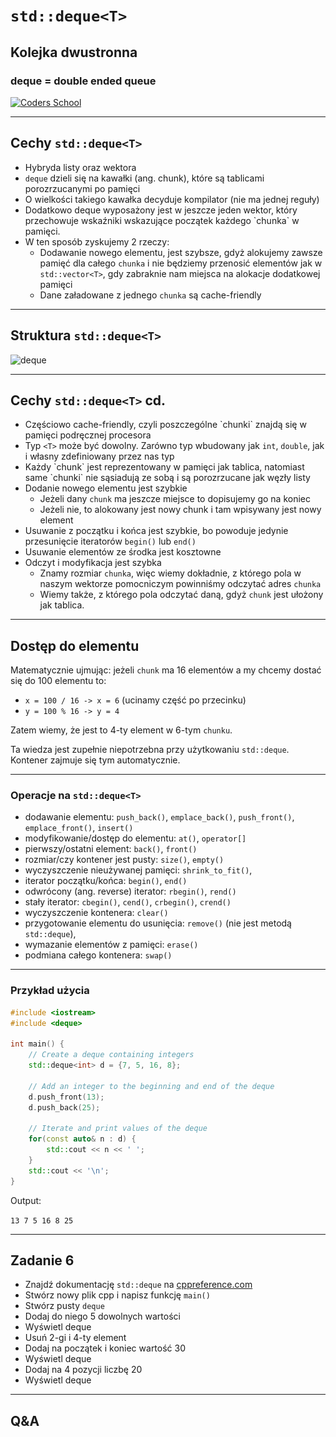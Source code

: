 <!-- .slide: data-background="#111111" -->

# `std::deque<T>`

## Kolejka dwustronna

### deque = double ended queue

<a href="https://coders.school">
    <img width="500" data-src="../coders_school_logo.png" src="../coders_school_logo.png"  alt="Coders School" class="plain">
</a>

___

## Cechy `std::deque<T>`

* <!-- .element: class="fragment fade-in" --> Hybryda listy oraz wektora
* <!-- .element: class="fragment fade-in" --> <code>deque</code> dzieli się na kawałki (ang. chunk), które są tablicami porozrzucanymi po pamięci
* <!-- .element: class="fragment fade-in" --> O wielkości takiego kawałka decyduje kompilator (nie ma jednej reguły)
* <!-- .element: class="fragment fade-in" --> Dodatkowo deque wyposażony jest w jeszcze jeden wektor, który przechowuje wskaźniki wskazujące początek każdego `chunka` w pamięci.
* <!-- .element: class="fragment fade-in" --> W ten sposób zyskujemy 2 rzeczy:
  * Dodawanie nowego elementu, jest szybsze, gdyż alokujemy zawsze pamięć dla całego `chunka` i nie będziemy przenosić elementów jak w `std::vector<T>`, gdy zabraknie nam miejsca na alokacje dodatkowej pamięci
  * Dane załadowane z jednego `chunka` są cache-friendly

___

## Struktura `std::deque<T>`

<img height="600" data-src="img/deque-white.png" src="img/deque-white.png" alt="deque" class="plain">

___

## Cechy `std::deque<T>` cd.

* <!-- .element: class="fragment fade-in" --> Częściowo cache-friendly, czyli poszczególne `chunki` znajdą się w pamięci podręcznej procesora
* <!-- .element: class="fragment fade-in" --> Typ <code>&lt;T&gt;</code> może być dowolny. Zarówno typ wbudowany jak <code>int</code>, <code>double</code>, jak i własny zdefiniowany przez nas typ
* <!-- .element: class="fragment fade-in" --> Każdy `chunk` jest reprezentowany w pamięci jak tablica, natomiast same `chunki` nie sąsiadują ze sobą i są porozrzucane jak węzły listy
* <!-- .element: class="fragment fade-in" --> Dodanie nowego elementu jest szybkie
  * Jeżeli dany `chunk` ma jeszcze miejsce to dopisujemy go na koniec
  * Jeżeli nie, to alokowany jest nowy chunk i tam wpisywany jest nowy element
* <!-- .element: class="fragment fade-in" --> Usuwanie z początku i końca jest szybkie, bo powoduje jedynie przesunięcie iteratorów <code>begin()</code> lub <code>end()</code>
* <!-- .element: class="fragment fade-in" --> Usuwanie elementów ze środka jest kosztowne
* <!-- .element: class="fragment fade-in" --> Odczyt i modyfikacja jest szybka
  * Znamy rozmiar `chunka`, więc wiemy dokładnie, z którego pola w naszym wektorze pomocniczym powinniśmy odczytać adres `chunka`
  * Wiemy także, z którego pola odczytać daną, gdyż `chunk` jest ułożony jak tablica.

___

## Dostęp do elementu

Matematycznie ujmując: jeżeli `chunk` ma 16 elementów a my chcemy dostać się do 100 elementu to:

* `x = 100 / 16 -> x = 6` (ucinamy część po przecinku)
* `y = 100 % 16 -> y = 4`

Zatem wiemy, że jest to 4-ty element w 6-tym `chunku`.
<!-- .element: class="fragment fade-in" -->

Ta wiedza jest zupełnie niepotrzebna przy użytkowaniu `std::deque`. Kontener zajmuje się tym automatycznie.
<!-- .element: class="fragment fade-in" -->

___

### Operacje na `std::deque<T>`

* <!-- .element: class="fragment fade-in" --> dodawanie elementu: <code>push_back()</code>, <code>emplace_back()</code>, <code>push_front()</code>, <code>emplace_front()</code>, <code>insert()</code>
* <!-- .element: class="fragment fade-in" --> modyfikowanie/dostęp do elementu: <code>at()</code>, <code>operator[]</code>
* <!-- .element: class="fragment fade-in" --> pierwszy/ostatni element: <code>back()</code>, <code>front()</code>
* <!-- .element: class="fragment fade-in" --> rozmiar/czy kontener jest pusty: <code>size()</code>, <code>empty()</code>
* <!-- .element: class="fragment fade-in" --> wyczyszczenie nieużywanej pamięci: <code>shrink_to_fit()</code>,
* <!-- .element: class="fragment fade-in" --> iterator początku/końca: <code>begin()</code>, <code>end()</code>
* <!-- .element: class="fragment fade-in" --> odwrócony (ang. reverse) iterator: <code>rbegin()</code>, <code>rend()</code>
* <!-- .element: class="fragment fade-in" --> stały iterator: <code>cbegin()</code>, <code>cend()</code>, <code>crbegin()</code>, <code>crend()</code>
* <!-- .element: class="fragment fade-in" --> wyczyszczenie kontenera: <code>clear()</code>
* <!-- .element: class="fragment fade-in" --> przygotowanie elementu do usunięcia: <code>remove()</code> (nie jest metodą <code>std::deque</code>),
* <!-- .element: class="fragment fade-in" --> wymazanie elementów z pamięci: <code>erase()</code>
* <!-- .element: class="fragment fade-in" --> podmiana całego kontenera: <code>swap()</code>

___

### Przykład użycia

```cpp
#include <iostream>
#include <deque>

int main() {
    // Create a deque containing integers
    std::deque<int> d = {7, 5, 16, 8};

    // Add an integer to the beginning and end of the deque
    d.push_front(13);
    d.push_back(25);

    // Iterate and print values of the deque
    for(const auto& n : d) {
        std::cout << n << ' ';
    }
    std::cout << '\n';
}
```

Output:

`13 7 5 16 8 25`

___

## Zadanie 6

* Znajdź dokumentację `std::deque` na [cppreference.com](https://en.cppreference.com)
* Stwórz nowy plik cpp i napisz funkcję `main()`
* Stwórz pusty `deque`
* Dodaj do niego 5 dowolnych wartości
* Wyświetl deque
* Usuń 2-gi i 4-ty element
* Dodaj na początek i koniec wartość 30
* Wyświetl deque
* Dodaj na 4 pozycji liczbę 20
* Wyświetl deque

___

## Q&A
